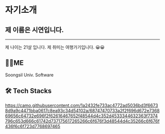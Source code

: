 # 자기소개
## 제 이름은 시연입니다.
---
제 나이는 21살 입니다.
제 취미는 여행가기입니다.
😀😀

## 👩‍💻ME
Soongsil Univ. Software

## 🛠 Tech Stacks
https://camo.githubusercontent.com/1a2432fe733ac4772ad5036bd3f66738d9a9c4471bba0617c8ea93c34d54102a/68747470733a2f2f696d672e736869656c64732e696f2f62616467652f48544d4c352d4533344632363f7374796c653d666c61742d737175617265266c6f676f3d48544d4c35266c6f676f436f6c6f723d7768697465
